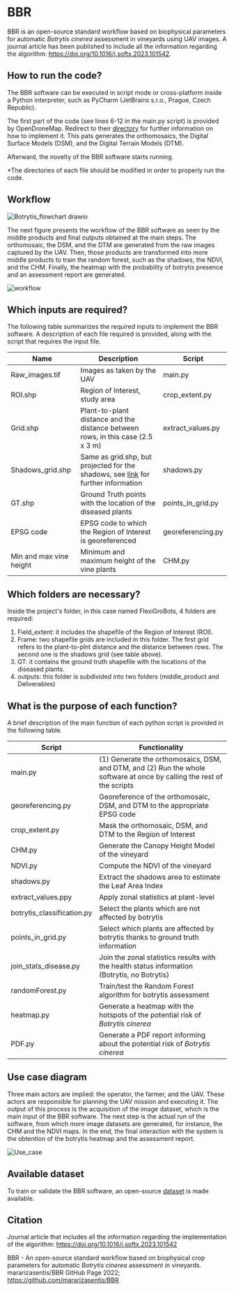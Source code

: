 # BBR
BBR is an open-source standard workflow based on biophysical parameters for automatic *Botrytis cinerea* assessment in vineyards using UAV images. A journal article has been published to include all the information regarding the algorithm: https://doi.org/10.1016/j.softx.2023.101542.

## How to run the code?
The BBR software can be executed in script mode or cross-platform inside a Python interpreter, such as PyCharm (JetBrains s.r.o., Prague, Czech Republic). 

The first part of the code (see lines 6-12 in the main.py script) is provided by OpenDroneMap. Redirect to their [directory](https://github.com/OpenDroneMap/ODM) for further information on how to implement it. This pats generates the orthomosaics, the Digital Surface Models (DSM), and the Digital Terrain Models (DTM).

Afterward, the novelty of the BBR software starts running. 

\*The directories of each file should be modified in order to properly run the code.

## Workflow
![Botrytis_flowchart drawio](https://user-images.githubusercontent.com/59556308/199081130-79aa5daf-5726-48bf-83cb-e6afc072c1c1.png)

The next figure presents the workflow of the BBR software as seen by the middle products and final outputs obtained at the main steps. The orthomosaic, the DSM, and the DTM are generated from the raw images captured by the UAV. Then, those products are transformed into more middle products to train the random forest, such as the shadows, the NDVI, and the CHM. Finally, the heatmap with the probability of botrytis presence and an assessment report are generated. 

![workflow](https://user-images.githubusercontent.com/59556308/199081486-6453e008-e356-41c2-a965-45a459499ba7.JPG)

## Which inputs are required?
The following table summarizes the required inputs to implement the BBR software. A description of each file required is provided, along with the script that requires the input file. 

| Name                     | Description                                                                        | Script            |
| ------------------------ | ---------------------------------------------------------------------------------- | ----------------- |
| Raw_images.tif           | Images as taken by the UAV                                                         | main.py           |
| ROI.shp                  | Region of Interest, study area                                                     | crop_extent.py    |
| Grid.shp                 | Plant-to-plant distance and the distance between rows, in this case (2.5 x 3 m)    | extract_values.py |
| Shadows_grid.shp         | Same as grid.shp, but projected for the shadows, see [link](https://oeno-one.eu/article/view/4639) for further information  | shadows.py |
| GT.shp                   | Ground Truth points with the location of the diseased plants                       | points_in_grid.py |
| EPSG code                | EPSG code to which the Region of Interest is georeferenced                         | georeferencing.py |
| Min and max vine height  | Minimum and maximum height of the vine plants                                      | CHM.py            |

## Which folders are necessary?
Inside the project's folder, in this case named FlexiGroBots, 4 folders are required:
1) Field_extent: it includes the shapefile of the Region of Interest (ROI).
2) Frame: two shapefile grids are included in this folder. The first grid refers to the plant-to-plnt distance and the distance between rows. The second one is the shadows grid (see table above). 
3) GT: it contains the ground truth shapefile with the locations of the diseased plants. 
4) outputs: this folder is subdivided into two folders (middle_product and Deliverables)

## What is the purpose of each function?
A brief description of the main function of each python script is provided in the following table. 

| Script                     | Functionality                                                                                                               |
| -------------------------- | -------------------------------------------------------------------------------------------------------------------------   |
| main.py                    | (1)	Generate the orthomosaics, DSM, and  DTM, and (2)  Run the whole software at once by calling the rest of the scripts  |           
| georeferencing.py          | Georeference of the orthomosaic, DSM, and DTM to the appropriate EPSG code                                                  | 
| crop_extent.py             | Mask the orthomosaic, DSM, and DTM to the Region of Interest                                                                | 
| CHM.py                     | Generate the Canopy Height Model of the vineyard                                                                            | 
| NDVI.py                    | Compute the NDVI of the vineyard                                                                                            | 
| shadows.py                 | Extract the shadows area to estimate the Leaf Area Index                                                                    | 
| extract_values.ppy         | Apply zonal statistics at plant-level                                                                                       | 
| botrytis_classification.py | Select the plants which are not affected by botrytis                                                                        |
| points_in_grid.py          | Select which plants are affected by botrytis thanks to ground truth information                                             | 
| join_stats_disease.py      | Join the zonal statistics results with the health status information (Botrytis, no Botrytis)                                | 
| randomForest.py            | Train/test the Random Forest algorithm for botrytis assessment                                                               | 
| heatmap.py                 | Generate a heatmap with the hotspots of the potential risk of *Botrytis cinerea*                                            | 
| PDF.py                     | Generate a PDF report informing about the potential risk of *Botrytis cinerea*                                              | 

## Use case diagram
Three main actors are implied: the operator, the farmer, and the UAV. These actors are responsible for planning the UAV mission and executing it. The output of this process is the acquisition of the image dataset, which is the main input of the BBR software. The next step is the actual run of the software, from which more image datasets are generated, for instance, the CHM and the NDVI maps. In the end, the final interaction with the system is the obtention of the botrytis heatmap and the assessment report. 

![Use_case](https://user-images.githubusercontent.com/59556308/199081522-12f708cd-c5a0-4fdd-8dd6-abd98cd74741.JPG)

## Available dataset
To train or validate the BBR software, an open-source [dataset](https://doi.org/10.1016/j.dib.2022.108876) is made available. 

## Citation
Journal article that includes all the information regarding the implementation of the algorithm: https://doi.org/10.1016/j.softx.2023.101542

BBR - An open-source standard workflow based on biophysical crop parameters for automatic *Botrytis cinerea* assessment in vineyards. mararizasentis/BBR GitHub Page 2022; https://github.com/mararizasentis/BBR
